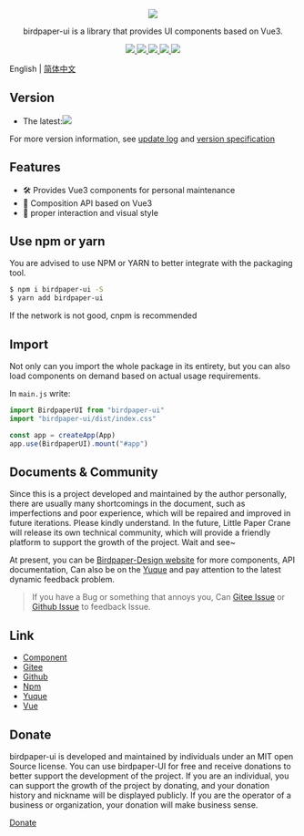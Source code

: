 <p align="center">
  <a href="https://www.birdpaper.design">
    <img class="logo" src="https://birdpaper-1251999712.file.myqcloud.com/design/assets/birdpaperui%2Bvue3-min.png"/>
  </a>
</p>

<p align="center">birdpaper-ui is a library that provides UI components based on Vue3.</p>

<p align="center">
  <a href="https://gitee.com/birdpaper/birdpaper-ui.git" target="_blank">
    <img class="tag" src="https://gitee.com/birdpaper/birdpaper-ui/badge/star.svg?theme=dark">
  </a>
  <a href="https://www.npmjs.com/package/birdpaper-ui" target="_blank">
     <img class="tag" src="https://img.shields.io/npm/v/birdpaper-ui.svg?style=badge"/>
  </a>
  <a href="https://npmcharts.com/compare/birdpaper-ui?minimal=true">
    <img class="tag" src="http://img.shields.io/npm/dm/birdpaper-ui.svg"/>
  </a>
   <a href="https://ui.birdpaper.com">
    <img class="tag" src="https://img.shields.io/badge/platform-web-61B5FF.svg"/>
  </a>
   <a href="https://ui.birdpaper.com">
    <img class="tag" src="https://img.shields.io/badge/license-MIT-red.svg"/>
  </a>
</p>


English | [简体中文](./README-CN.md)


<h2>Version</h2>

- The latest:<img class="li-img" src="https://img.shields.io/npm/v/birdpaper-ui.svg?style=badge"/>

For more version information, see [update log](https://www.birdpaper.design/components/version_c) and [version specification](https://www.birdpaper.design/design/version_m)

## Features

- 🛠 Provides Vue3 components for personal maintenance
- 🎉 Composition API based on Vue3
- 🐬 proper interaction and visual style

## Use npm or yarn

You are advised to use NPM or YARN to better integrate with the packaging tool.

```bash
$ npm i birdpaper-ui -S
$ yarn add birdpaper-ui
```

If the network is not good, cnpm is recommended

## Import

Not only can you import the whole package in its entirety, but you can also load components on demand based on actual usage requirements.

In `main.js` write:

```javascript
import BirdpaperUI from "birdpaper-ui"
import "birdpaper-ui/dist/index.css"

const app = createApp(App)
app.use(BirdpaperUI).mount("#app")
```

## Documents & Community

Since this is a project developed and maintained by the author personally, there are usually many shortcomings in the document, such as imperfections and poor experience, which will be repaired and improved in future iterations. Please kindly understand. In the future, Little Paper Crane will release its own technical community, which will provide a friendly platform to support the growth of the project. Wait and see~

At present, you can be [Birdpaper-Design website](https://www.birdpaper.design) for more components, API documentation, Can also be on the [Yuque](https://www.yuque.com/birdpaper.design) and pay attention to the latest dynamic feedback problem.

> If you have a Bug or something that annoys you, Can [Gitee Issue](https://gitee.com/liluanhui/birdpaper-ui/issues/new) or [Github Issue](https://gitee.com/liluanhui/birdpaper-ui/issues/new) to feedback Issue.

## Link

- [Component](https://www.birdpaper.design/components/install_m)
- [Gitee](https://gitee.com/liluanhui/birdpaper-ui)
- [Github](https://github.com/liluanhui/birdpaper-ui)
- [Npm](https://www.npmjs.com/package/birdpaper-ui)
- [Yuque](https://www.yuque.com/birdpaper.design)
- [Vue](https://v3.cn.vuejs.org)

## Donate

birdpaper-ui is developed and maintained by individuals under an MIT open Source license. You can use birdpaper-UI for free and receive donations to better support the development of the project. If you are an individual, you can support the growth of the project by donating, and your donation history and nickname will be displayed publicly. If you are the operator of a business or organization, your donation will make business sense.

[Donate](https://www.birdpaper.design/donate)
